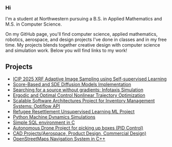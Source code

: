 ### Hi

I'm a student at Northwestern pursuing a B.S. in Applied Mathematics and M.S. in Computer Science. 

On my GitHub page, you'll find computer science, applied mathematics, robotics, aerospace, and design projects I've done in classes and in my free time. My projects blends together creative design with computer science and simulation work. Below you will find links to my work!

##  Projects


- [ICIP 2025 XRF Adaptive Image Sampling using Self-supervised Learning](https://github.com/oscardepp/icip2025)
- [Score-Based and SDE Diffusion Models Implementation](https://github.com/oscardepp/diffmodelsimplementations)
- [Searching for a source without gradients: Infotaxis Simulation](https://github.com/oscardepp/infotaxis_sim)
- [Ergodic and Optimal Control Nonlinear Trajectory Optimization](https://github.com/oscardepp/ilqrergodiccontrol)
- [Scalable Software Architectures Project for Inventory Management Systems: Optiflow API](https://github.com/oscardepp/optiflow)
- [Refugee Resettlement Unsupervised Learning ML Project](https://github.com/oscardepp/refugeeresettlement/)
- [Python Machine Dynamics Simulations](https://github.com/oscardepp/Machine-Dynamics-Simulation)
- [Simple SQL environment in C](https://github.com/oscardepp/SimpleSQL)
- [Autonomous Drone Project for picking up boxes (PID Control)](https://github.com/oscardepp/autonomousdrone)
- [CAD Projects(Aerospace, Product Design, Commercial Design)](https://github.com/oscardepp/CADProjects)
- [OpenStreetMaps Navigation System in C++](https://github.com/oscardepp/OSM-Navigation)



<!--
**oscardepp/oscardepp** is a ✨ _special_ ✨ repository because its `README.md` (this file) appears on your GitHub profile.

Here are some ideas to get you started:

- 🔭 I’m currently working on ...
- 🌱 I’m currently learning ...
- 👯 I’m looking to collaborate on ...
- 🤔 I’m looking for help with ...
- 💬 Ask me about ...
- 📫 How to reach me: ...
- 😄 Pronouns: ...
- ⚡ Fun fact: ...
-->
